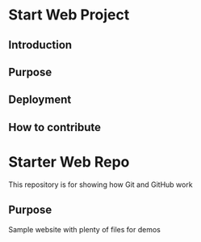 # Start Web Project

## Introduction

## Purpose

## Deployment

## How to contribute



# Starter Web Repo

This repository is for showing how Git and GitHub work

## Purpose

Sample website with plenty of files for demos